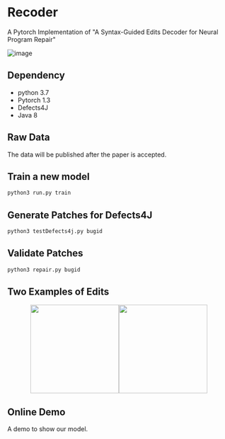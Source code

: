# Recoder
A Pytorch Implementation of "A Syntax-Guided Edits Decoder for Neural Program Repair"

![image](https://github.com/FSE2021anonymous/Recoder/blob/master/picture/overviewmodel.png)

## Dependency
* python 3.7
* Pytorch 1.3
* Defects4J
* Java 8

## Raw Data
The data will be published after the paper is accepted.
## Train a new model
```python
python3 run.py train
```
## Generate Patches for Defects4J
```python
python3 testDefects4j.py bugid
```
## Validate Patches
```python
python3 repair.py bugid
```
## Two Examples of Edits
<center class="third">
    <img src="https://github.com/FSE2021anonymous/Recoder/blob/master/picture/Insert.png" width="200"/><img src="https://github.com/FSE2021anonymous/Recoder/blob/master/picture/Modify.png" width="200"/>
</center>

## Online Demo
A demo to show our model.
